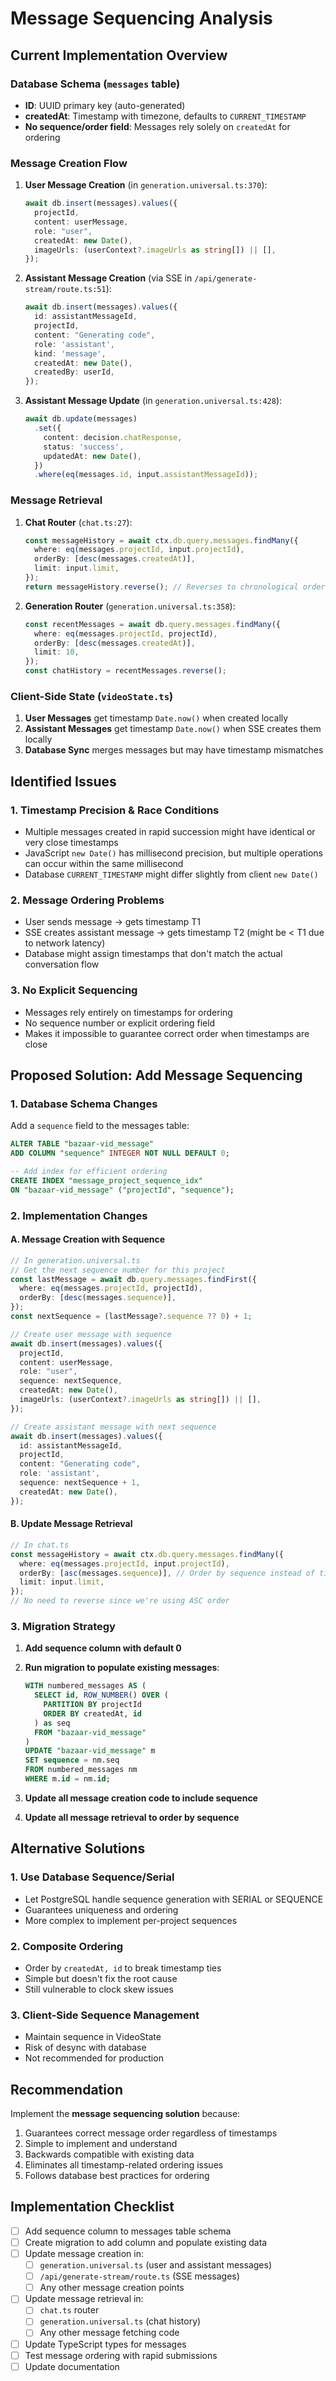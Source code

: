# Message Sequencing Analysis

## Current Implementation Overview

### Database Schema (`messages` table)
- **ID**: UUID primary key (auto-generated)
- **createdAt**: Timestamp with timezone, defaults to `CURRENT_TIMESTAMP`
- **No sequence/order field**: Messages rely solely on `createdAt` for ordering

### Message Creation Flow

1. **User Message Creation** (in `generation.universal.ts:370`):
   ```typescript
   await db.insert(messages).values({
     projectId,
     content: userMessage,
     role: "user",
     createdAt: new Date(),
     imageUrls: (userContext?.imageUrls as string[]) || [],
   });
   ```

2. **Assistant Message Creation** (via SSE in `/api/generate-stream/route.ts:51`):
   ```typescript
   await db.insert(messages).values({
     id: assistantMessageId,
     projectId,
     content: "Generating code",
     role: 'assistant',
     kind: 'message',
     createdAt: new Date(),
     createdBy: userId,
   });
   ```

3. **Assistant Message Update** (in `generation.universal.ts:428`):
   ```typescript
   await db.update(messages)
     .set({
       content: decision.chatResponse,
       status: 'success',
       updatedAt: new Date(),
     })
     .where(eq(messages.id, input.assistantMessageId));
   ```

### Message Retrieval

1. **Chat Router** (`chat.ts:27`):
   ```typescript
   const messageHistory = await ctx.db.query.messages.findMany({
     where: eq(messages.projectId, input.projectId),
     orderBy: [desc(messages.createdAt)],
     limit: input.limit,
   });
   return messageHistory.reverse(); // Reverses to chronological order
   ```

2. **Generation Router** (`generation.universal.ts:358`):
   ```typescript
   const recentMessages = await db.query.messages.findMany({
     where: eq(messages.projectId, projectId),
     orderBy: [desc(messages.createdAt)],
     limit: 10,
   });
   const chatHistory = recentMessages.reverse();
   ```

### Client-Side State (`videoState.ts`)

1. **User Messages** get timestamp `Date.now()` when created locally
2. **Assistant Messages** get timestamp `Date.now()` when SSE creates them locally
3. **Database Sync** merges messages but may have timestamp mismatches

## Identified Issues

### 1. Timestamp Precision & Race Conditions
- Multiple messages created in rapid succession might have identical or very close timestamps
- JavaScript `new Date()` has millisecond precision, but multiple operations can occur within the same millisecond
- Database `CURRENT_TIMESTAMP` might differ slightly from client `new Date()`

### 2. Message Ordering Problems
- User sends message → gets timestamp T1
- SSE creates assistant message → gets timestamp T2 (might be < T1 due to network latency)
- Database might assign timestamps that don't match the actual conversation flow

### 3. No Explicit Sequencing
- Messages rely entirely on timestamps for ordering
- No sequence number or explicit ordering field
- Makes it impossible to guarantee correct order when timestamps are close

## Proposed Solution: Add Message Sequencing

### 1. Database Schema Changes
Add a `sequence` field to the messages table:
```sql
ALTER TABLE "bazaar-vid_message" 
ADD COLUMN "sequence" INTEGER NOT NULL DEFAULT 0;

-- Add index for efficient ordering
CREATE INDEX "message_project_sequence_idx" 
ON "bazaar-vid_message" ("projectId", "sequence");
```

### 2. Implementation Changes

#### A. Message Creation with Sequence
```typescript
// In generation.universal.ts
// Get the next sequence number for this project
const lastMessage = await db.query.messages.findFirst({
  where: eq(messages.projectId, projectId),
  orderBy: [desc(messages.sequence)],
});
const nextSequence = (lastMessage?.sequence ?? 0) + 1;

// Create user message with sequence
await db.insert(messages).values({
  projectId,
  content: userMessage,
  role: "user",
  sequence: nextSequence,
  createdAt: new Date(),
  imageUrls: (userContext?.imageUrls as string[]) || [],
});

// Create assistant message with next sequence
await db.insert(messages).values({
  id: assistantMessageId,
  projectId,
  content: "Generating code",
  role: 'assistant',
  sequence: nextSequence + 1,
  createdAt: new Date(),
});
```

#### B. Update Message Retrieval
```typescript
// In chat.ts
const messageHistory = await ctx.db.query.messages.findMany({
  where: eq(messages.projectId, input.projectId),
  orderBy: [asc(messages.sequence)], // Order by sequence instead of timestamp
  limit: input.limit,
});
// No need to reverse since we're using ASC order
```

### 3. Migration Strategy

1. **Add sequence column with default 0**
2. **Run migration to populate existing messages**:
   ```sql
   WITH numbered_messages AS (
     SELECT id, ROW_NUMBER() OVER (
       PARTITION BY projectId 
       ORDER BY createdAt, id
     ) as seq
     FROM "bazaar-vid_message"
   )
   UPDATE "bazaar-vid_message" m
   SET sequence = nm.seq
   FROM numbered_messages nm
   WHERE m.id = nm.id;
   ```

3. **Update all message creation code to include sequence**
4. **Update all message retrieval to order by sequence**

## Alternative Solutions

### 1. Use Database Sequence/Serial
- Let PostgreSQL handle sequence generation with SERIAL or SEQUENCE
- Guarantees uniqueness and ordering
- More complex to implement per-project sequences

### 2. Composite Ordering
- Order by `createdAt, id` to break timestamp ties
- Simple but doesn't fix the root cause
- Still vulnerable to clock skew issues

### 3. Client-Side Sequence Management
- Maintain sequence in VideoState
- Risk of desync with database
- Not recommended for production

## Recommendation

Implement the **message sequencing solution** because:
1. Guarantees correct message order regardless of timestamps
2. Simple to implement and understand
3. Backwards compatible with existing data
4. Eliminates all timestamp-related ordering issues
5. Follows database best practices for ordering

## Implementation Checklist

- [ ] Add sequence column to messages table schema
- [ ] Create migration to add column and populate existing data
- [ ] Update message creation in:
  - [ ] `generation.universal.ts` (user and assistant messages)
  - [ ] `/api/generate-stream/route.ts` (SSE messages)
  - [ ] Any other message creation points
- [ ] Update message retrieval in:
  - [ ] `chat.ts` router
  - [ ] `generation.universal.ts` (chat history)
  - [ ] Any other message fetching code
- [ ] Update TypeScript types for messages
- [ ] Test message ordering with rapid submissions
- [ ] Update documentation